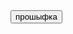 <form action="https://github.com/yuliitezarygml/xiaomi-fimware/releases">
    <input type="submit" value="прошыфка" />
</form>
